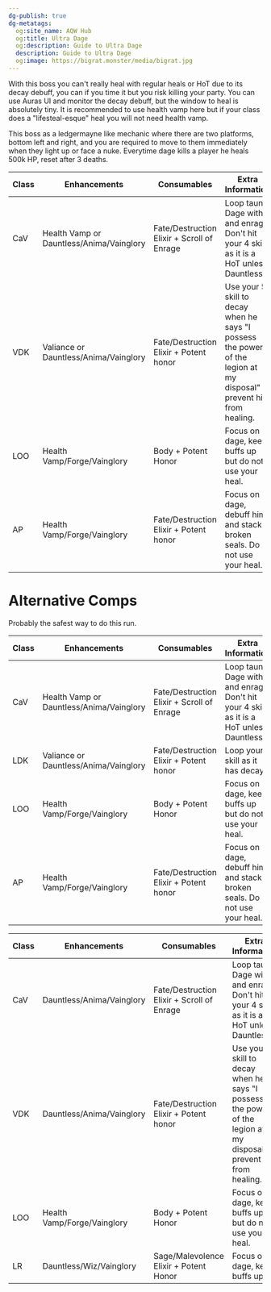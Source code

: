 ```yaml
---
dg-publish: true
dg-metatags:
  og:site_name: AQW Hub
  og:title: Ultra Dage
  og:description: Guide to Ultra Dage
  description: Guide to Ultra Dage
  og:image: https://bigrat.monster/media/bigrat.jpg
---
```

With this boss you can't really heal with regular heals or HoT due to its decay debuff, you can if you time it but you risk killing your party. You can use Auras UI and monitor the decay debuff, but the window to heal is absolutely tiny. It is recommended to use health vamp here but if your class does a "lifesteal-esque" heal you will not need health vamp.


This boss as a ledgermayne like mechanic where there are two platforms, bottom left and right, and you are required to move to them immediately when they light up or face a nuke. Everytime dage kills a player he heals 500k HP, reset after 3 deaths.

| Class | Enhancements                             | Consumables                                | Extra Information                                                                                                      |
| ----- | ---------------------------------------- | ------------------------------------------ | ---------------------------------------------------------------------------------------------------------------------- |
| CaV   | Health Vamp or Dauntless/Anima/Vainglory | Fate/Destruction Elixir + Scroll of Enrage | Loop taunt Dage with 3 and enrage. Don't hit your 4 skill as it is a HoT unless Dauntless.                             |
| VDK   | Valiance or Dauntless/Anima/Vainglory    | Fate/Destruction Elixir + Potent honor     | Use your 5 skill to decay when he says "I possess the power of the legion at my disposal" to prevent him from healing. |
| LOO   | Health Vamp/Forge/Vainglory              | Body + Potent Honor                        | Focus on dage, keep buffs up but do not use your heal.                                                                 |
| AP    | Health Vamp/Forge/Vainglory              | Fate/Destruction Elixir + Potent honor     | Focus on dage, debuff him and stack broken seals. Do not use your heal.                                                |

# Alternative Comps

Probably the safest way to do this run.

| Class | Enhancements                             | Consumables                                | Extra Information                                                                          |
| ----- | ---------------------------------------- | ------------------------------------------ | ------------------------------------------------------------------------------------------ |
| CaV   | Health Vamp or Dauntless/Anima/Vainglory | Fate/Destruction Elixir + Scroll of Enrage | Loop taunt Dage with 3 and enrage. Don't hit your 4 skill as it is a HoT unless Dauntless. |
| LDK   | Valiance or Dauntless/Anima/Vainglory    | Fate/Destruction Elixir + Potent honor     | Loop your 5 skill as it has decay.                                                         |
| LOO   | Health Vamp/Forge/Vainglory              | Body + Potent Honor                        | Focus on dage, keep buffs up but do not use your heal.                                     |
| AP    | Health Vamp/Forge/Vainglory              | Fate/Destruction Elixir + Potent honor     | Focus on dage, debuff him and stack broken seals. Do not use your heal.                    |

| Class | Enhancements                | Consumables                                | Extra Information                                                                                                      |
| ----- | --------------------------- | ------------------------------------------ | ---------------------------------------------------------------------------------------------------------------------- |
| CaV   | Dauntless/Anima/Vainglory   | Fate/Destruction Elixir + Scroll of Enrage | Loop taunt Dage with 3 and enrage. Don't hit your 4 skill as it is a HoT unless Dauntless.                             |
| VDK   | Dauntless/Anima/Vainglory   | Fate/Destruction Elixir + Potent honor     | Use your 5 skill to decay when he says "I possess the power of the legion at my disposal" to prevent him from healing. |
| LOO   | Health Vamp/Forge/Vainglory | Body + Potent Honor                        | Focus on dage, keep buffs up but do not use your heal.                                                                 |
| LR    | Dauntless/Wiz/Vainglory     | Sage/Malevolence Elixir + Potent Honor     | Focus on dage, keep buffs up.                                                                                          |
